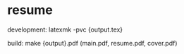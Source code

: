 # resume

development: latexmk -pvc {output.tex}

build: make {output}.pdf (main.pdf, resume.pdf, cover.pdf)
